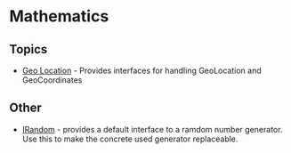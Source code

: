 ﻿# Mathematics

## Topics
* [Geo Location](./Mathematics/GeoLocation.md) - Provides interfaces for handling GeoLocation and GeoCoordinates

## Other
* [IRandom](./Mathematics/IRandom.md) - provides a default interface to a ramdom number generator. Use this to make the concrete used generator replaceable.

